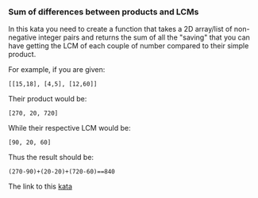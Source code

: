 ### Sum of differences between products and LCMs  

In this kata you need to create a function that takes a 2D array/list of non-negative integer pairs and returns the sum of all the "saving" that you can have getting the LCM of each couple of number compared to their simple product.

For example, if you are given:
```
[[15,18], [4,5], [12,60]]
```
Their product would be:
```
[270, 20, 720]
```
While their respective LCM would be:
```
[90, 20, 60]
```
Thus the result should be:
```
(270-90)+(20-20)+(720-60)==840
```

The link to this [kata](https://www.codewars.com/kata/sum-of-differences-between-products-and-lcms/java)
